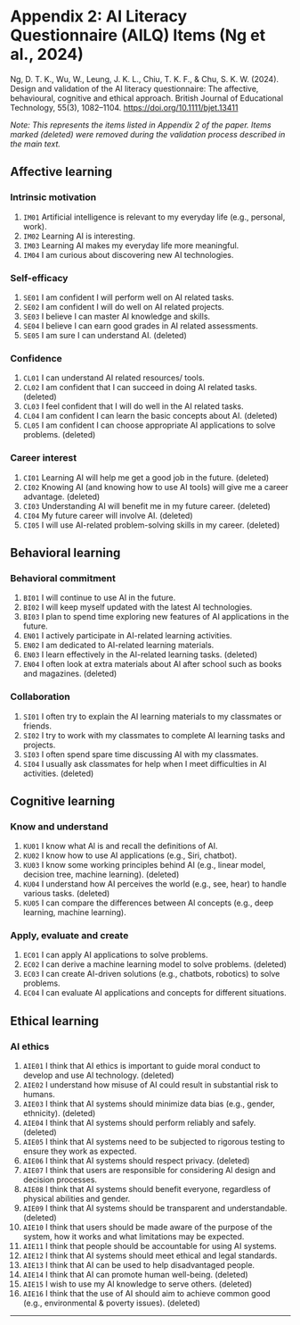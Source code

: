 # Appendix 2: AI Literacy Questionnaire (AILQ) Items (Ng et al., 2024)

Ng, D. T. K., Wu, W., Leung, J. K. L., Chiu, T. K. F., & Chu, S. K. W. (2024). Design and validation of the AI literacy questionnaire: The affective, behavioural, cognitive and ethical approach. British Journal of Educational Technology, 55(3), 1082–1104. https://doi.org/10.1111/bjet.13411

*Note: This represents the items listed in Appendix 2 of the paper. Items marked (deleted) were removed during the validation process described in the main text.*


## Affective learning

### Intrinsic motivation
1.  `IM01` Artificial intelligence is relevant to my everyday life (e.g., personal, work).
2.  `IM02` Learning AI is interesting.
3.  `IM03` Learning AI makes my everyday life more meaningful.
4.  `IM04` I am curious about discovering new AI technologies.

### Self-efficacy
1.  `SE01` I am confident I will perform well on AI related tasks.
2.  `SE02` I am confident I will do well on AI related projects.
3.  `SE03` I believe I can master Al knowledge and skills.
4.  `SE04` I believe I can earn good grades in AI related assessments.
5.  `SE05` I am sure I can understand AI. (deleted)

### Confidence
1.  `CL01` I can understand AI related resources/ tools.
2.  `CL02` I am confident that I can succeed in doing AI related tasks. (deleted)
3.  `CL03` I feel confident that I will do well in the AI related tasks.
4.  `CL04` I am confident I can learn the basic concepts about AI. (deleted)
5.  `CL05` I am confident I can choose appropriate AI applications to solve problems. (deleted)

### Career interest
1.  `CI01` Learning AI will help me get a good job in the future. (deleted)
2.  `CI02` Knowing AI (and knowing how to use AI tools) will give me a career advantage. (deleted)
3.  `CI03` Understanding AI will benefit me in my future career. (deleted)
4.  `CI04` My future career will involve AI. (deleted)
5.  `CI05` I will use AI-related problem-solving skills in my career. (deleted)

## Behavioral learning

### Behavioral commitment
1.  `BI01` I will continue to use AI in the future.
2.  `BI02` I will keep myself updated with the latest AI technologies.
3.  `BI03` I plan to spend time exploring new features of AI applications in the future.
4.  `EN01` I actively participate in AI-related learning activities.
5.  `EN02` I am dedicated to AI-related learning materials.
6.  `EN03` I learn effectively in the AI-related learning tasks. (deleted)
7.  `EN04` I often look at extra materials about Al after school such as books and magazines. (deleted)

### Collaboration
1.  `SI01` I often try to explain the AI learning materials to my classmates or friends.
2.  `SI02` I try to work with my classmates to complete AI learning tasks and projects.
3.  `SI03` I often spend spare time discussing AI with my classmates.
4.  `SI04` I usually ask classmates for help when I meet difficulties in AI activities. (deleted)

## Cognitive learning

### Know and understand
1.  `KU01` I know what Al is and recall the definitions of AI.
2.  `KU02` I know how to use AI applications (e.g., Siri, chatbot).
3.  `KU03` I know some working principles behind AI (e.g., linear model, decision tree, machine learning). (deleted)
4.  `KU04` I understand how AI perceives the world (e.g., see, hear) to handle various tasks. (deleted)
5.  `KU05` I can compare the differences between Al concepts (e.g., deep learning, machine learning).

### Apply, evaluate and create
1.  `EC01` I can apply AI applications to solve problems.
2.  `EC02` I can derive a machine learning model to solve problems. (deleted)
3.  `EC03` I can create AI-driven solutions (e.g., chatbots, robotics) to solve problems.
4.  `EC04` I can evaluate AI applications and concepts for different situations.

## Ethical learning

### AI ethics
1.  `AIE01` I think that AI ethics is important to guide moral conduct to develop and use Al technology. (deleted)
2.  `AIE02` I understand how misuse of AI could result in substantial risk to humans.
3.  `AIE03` I think that AI systems should minimize data bias (e.g., gender, ethnicity). (deleted)
4.  `AIE04` I think that AI systems should perform reliably and safely. (deleted)
5.  `AIE05` I think that AI systems need to be subjected to rigorous testing to ensure they work as expected.
6.  `AIE06` I think that AI systems should respect privacy. (deleted)
7.  `AIE07` I think that users are responsible for considering Al design and decision processes.
8.  `AIE08` I think that AI systems should benefit everyone, regardless of physical abilities and gender.
9.  `AIE09` I think that AI systems should be transparent and understandable. (deleted)
10. `AIE10` I think that users should be made aware of the purpose of the system, how it works and what limitations may be expected.
11. `AIE11` I think that people should be accountable for using AI systems.
12. `AIE12` I think that AI systems should meet ethical and legal standards.
13. `AIE13` I think that AI can be used to help disadvantaged people.
14. `AIE14` I think that AI can promote human well-being. (deleted)
15. `AIE15` I wish to use my Al knowledge to serve others. (deleted)
16. `AIE16` I think that the use of AI should aim to achieve common good (e.g., environmental & poverty issues). (deleted)


-----

